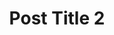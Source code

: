 ---
layout: post
categories: ["featured"]
tags: ["tag 1", "tag 2", "tag 3"]
title: Post Title 2
featured_image: /assets/img/portfolio/03.jpg
---